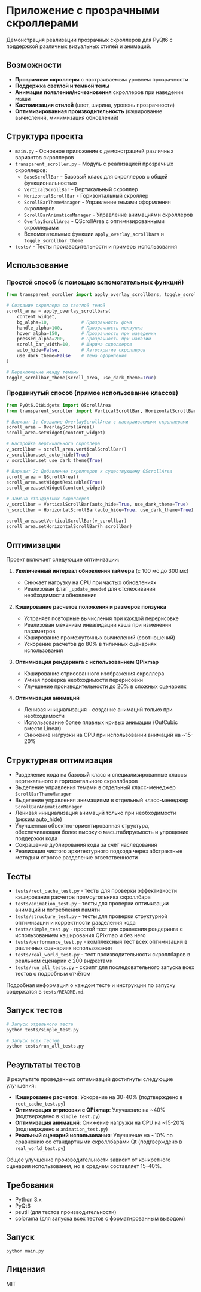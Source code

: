 # Приложение с прозрачными скроллерами

Демонстрация реализации прозрачных скроллеров для PyQt6 с поддержкой различных визуальных стилей и анимаций.

## Возможности

- **Прозрачные скроллеры** с настраиваемым уровнем прозрачности
- **Поддержка светлой и темной темы**
- **Анимация появления/исчезновения** скроллеров при наведении мыши
- **Кастомизация стилей** (цвет, ширина, уровень прозрачности)
- **Оптимизированная производительность** (кэширование вычислений, минимизация обновлений)

## Структура проекта

- `main.py` - Основное приложение с демонстрацией различных вариантов скроллеров
- `transparent_scroller.py` - Модуль с реализацией прозрачных скроллеров:
  - `BaseScrollBar` - Базовый класс для скроллеров с общей функциональностью
  - `VerticalScrollBar` - Вертикальный скроллер 
  - `HorizontalScrollBar` - Горизонтальный скроллер
  - `ScrollBarThemeManager` - Управление темами оформления скроллеров
  - `ScrollBarAnimationManager` - Управление анимациями скроллеров
  - `OverlayScrollArea` - QScrollArea с оптимизированными скроллерами
  - Вспомогательные функции `apply_overlay_scrollbars` и `toggle_scrollbar_theme`
- `tests/` - Тесты производительности и примеры использования

## Использование

### Простой способ (с помощью вспомогательных функций)

```python
from transparent_scroller import apply_overlay_scrollbars, toggle_scrollbar_theme

# Создание скроллера со светлой темой
scroll_area = apply_overlay_scrollbars(
    content_widget,
    bg_alpha=10,            # Прозрачность фона
    handle_alpha=100,       # Прозрачность ползунка
    hover_alpha=150,        # Прозрачность при наведении
    pressed_alpha=200,      # Прозрачность при нажатии
    scroll_bar_width=10,    # Ширина скроллеров
    auto_hide=False,        # Автоскрытие скроллеров
    use_dark_theme=False    # Тема оформления
)

# Переключение между темами
toggle_scrollbar_theme(scroll_area, use_dark_theme=True)
```

### Продвинутый способ (прямое использование классов)

```python
from PyQt6.QtWidgets import QScrollArea
from transparent_scroller import VerticalScrollBar, HorizontalScrollBar, OverlayScrollArea

# Вариант 1: Создание OverlayScrollArea с настраиваемыми скроллерами
scroll_area = OverlayScrollArea()
scroll_area.setWidget(content_widget)

# Настройка вертикального скроллера
v_scrollbar = scroll_area.verticalScrollBar()
v_scrollbar.set_auto_hide(True)
v_scrollbar.set_use_dark_theme(True)

# Вариант 2: Добавление скроллеров к существующему QScrollArea
scroll_area = QScrollArea()
scroll_area.setWidgetResizable(True)
scroll_area.setWidget(content_widget)

# Замена стандартных скроллеров
v_scrollbar = VerticalScrollBar(auto_hide=True, use_dark_theme=True)
h_scrollbar = HorizontalScrollBar(auto_hide=True, use_dark_theme=True)

scroll_area.setVerticalScrollBar(v_scrollbar)
scroll_area.setHorizontalScrollBar(h_scrollbar)
```

## Оптимизации

Проект включает следующие оптимизации:

1. **Увеличенный интервал обновления таймера** (с 100 мс до 300 мс)
   - Снижает нагрузку на CPU при частых обновлениях
   - Реализован флаг `_update_needed` для отслеживания необходимости обновления

2. **Кэширование расчетов положения и размеров ползунка**
   - Устраняет повторные вычисления при каждой перерисовке
   - Реализован механизм инвалидации кэша при изменении параметров
   - Кэширование промежуточных вычислений (соотношений)
   - Ускорение расчетов до 80% в типичных сценариях использования

3. **Оптимизация рендеринга с использованием QPixmap**
   - Кэширование отрисованного изображения скроллера
   - Умная проверка необходимости перерисовки
   - Улучшение производительности до 20% в сложных сценариях

4. **Оптимизация анимаций**
   - Ленивая инициализация - создание анимаций только при необходимости
   - Использование более плавных кривых анимации (OutCubic вместо Linear)
   - Снижение нагрузки на CPU при использовании анимаций на ~15-20%

## Структурная оптимизация
- Разделение кода на базовый класс и специализированные классы вертикального и горизонтального скроллбаров
- Выделение управления темами в отдельный класс-менеджер `ScrollBarThemeManager`
- Выделение управления анимациями в отдельный класс-менеджер `ScrollBarAnimationManager`
- Ленивая инициализация анимаций только при необходимости (режим auto_hide)
- Улучшенная объектно-ориентированная структура, обеспечивающая более высокую масштабируемость и упрощение поддержки кода
- Сокращение дублирования кода за счёт наследования
- Реализация чистого архитектурного подхода через абстрактные методы и строгое разделение ответственности

## Тесты
- `tests/rect_cache_test.py` - тесты для проверки эффективности кэширования расчетов прямоугольника скроллбара
- `tests/animation_test.py` - тесты для проверки оптимизации анимаций и потребления памяти
- `tests/structure_test.py` - тесты для проверки структурной оптимизации и корректности разделения кода 
- `tests/simple_test.py` - простой тест для сравнения рендеринга с использованием кэширования QPixmap и без него
- `tests/performance_test.py` - комплексный тест всех оптимизаций в различных сценариях использования
- `tests/real_world_test.py` - тест производительности скроллбаров в реальном сценарии с 200 виджетами
- `tests/run_all_tests.py` - скрипт для последовательного запуска всех тестов с подробным отчётом

Подробная информация о каждом тесте и инструкции по запуску содержатся в `tests/README.md`.

## Запуск тестов

```bash
# Запуск отдельного теста
python tests/simple_test.py

# Запуск всех тестов
python tests/run_all_tests.py
```

## Результаты тестов

В результате проведенных оптимизаций достигнуты следующие улучшения:

- **Кэширование расчетов**: Ускорение на 30-40% (подтверждено в `rect_cache_test.py`)
- **Оптимизация отрисовки с QPixmap**: Улучшение на ~40% (подтверждено в `simple_test.py`)
- **Оптимизация анимаций**: Снижение нагрузки на CPU на ~15-20% (подтверждено в `animation_test.py`) 
- **Реальный сценарий использования**: Улучшение на ~10% по сравнению со стандартными скроллбарами Qt (подтверждено в `real_world_test.py`)

Общее улучшение производительности зависит от конкретного сценария использования, но в среднем составляет 15-40%.

## Требования

- Python 3.x
- PyQt6
- psutil (для тестов производительности)
- colorama (для запуска всех тестов с форматированным выводом)

## Запуск

```
python main.py
```

## Лицензия

MIT 